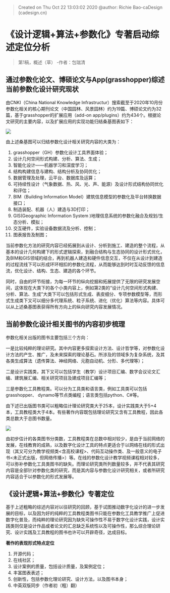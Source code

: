 


> Created on Thu Oct 22 13:03:02 2020 @author: Richie Bao-caDesign (cadesign.cn)
# 《设计逻辑+算法+参数化》专著启动综述定位分析
> 第1稿，概述（草） -作者：包瑞清
## 通过参数化论文、博硕论文与App(grasshopper)综述当前参数化设计研究现状
由CNKI（China National Knowledge Infrastructur）搜索截至于2020年10月份参数化相关的核心期刊论文（中国园林、风景园林）约为19篇、博硕论文约为32篇，基于grasshopper的扩展应用（add-on app/plugins）约为434个。根据论文研究的主要内容，以及扩展应用的实现功能归结桑基图表如下：

![](https://github.com/richieBao/python-urbanPlanning/blob/master/images/parametrization_01.jpg)

由上述桑基图可以归结参数化设计相关研究内容的大类为：
1. grasshopper（GH）参数化设计工具界面体验；
2. 设计几何空间形式构建、分析、算法、生成；
3. 智能化设计——机器学习和深度学习；
4. 结构构建信息与建构、结构分析及协同优化；
5. 数据管理及处理，云平台、数据库及运算；
6. 可持续性设计（气象数据、热、风、光、声、能源）及设计形式结构协同优化和评估；
7. BIM（Building Information Model）建筑信息模型的参数化及平台转换数据接口；
8. 制造装配、机器（人）建造与3D打印；
9. GIS(Geographic Information System )地理信息系统的参数化融合及规划/生态分析、模拟；
10. 交互硬件，实验设备数据流及分析、控制；
11. 图表报告及制图；

当前参数化方法的研究内容已经拓展到从设计、分析到施工、建造的整个流程，从基本的设计几何构建下的形式逻辑探索，到融合结构与生态协同的设计形式优化，及BIM和GIS领域的结合，再到机器人建造和硬件信息交互，不仅在从设计到建造的过程流线下可以形成环环相扣的参数化流程，从而能够达到时时互动反馈的信息流，优化设计、结构、生态、建造的各个环节。

同时，自由的环节衔接，为每一环节的纵向挖掘和拓展提供了无限的研究发展空间，这体现在大类下的各个小类内容上，例如第2类的“设计几何空间形式构建、分析、算法、生成”大类下可以包括形式生成、表皮细分、专项参数模型等，而形式生成类下又可以细分多代理系统、粒子系统、进化（优化）算法等内容。具体可以从上述桑基图表获得所有方向上的纵向研究内容发展情况。

## 当前参数化设计相关图书的内容初步梳理
参数化相关出版的图书主要包括三个方向：

一是比较纯粹的理论研究。其中内容更多探索设计方法、设计哲学等，对参数化设计方法的产生、推广，及未来探索的理论基石。所涉及的领域多为复杂系统，及其各类生成算法（遗传算法、神经网络、元胞自动机、分形、多代理等）；

二是设计实践类，其下又可以包括学生（教学）设计项目汇编、数字会议论文汇编、建筑展汇编、相关研究项目及建成项目汇编等；

三是参数化工具教程类。可以分为工具类和语言类，例如工具类可以包括grasshopper、 dynamo等节点类编程；语言类包括python、C#等。

由下述已出版图书类可以粗略估计理论研究类大于25本，设计实践类大于5+4本，工具教程类大于4本。有些著作内容既包括理论研究又含有工具教程，因此各类总数大于总图书数量。

![](https://github.com/richieBao/python-urbanPlanning/blob/master/images/parametrization_02.jpg)

由初步估计的各类图书分类数，工具教程类在总数中相对较少，是由于当前网络的发展，在线教育的成熟，以及数字化设计工具的特点更适合于以网络在线的形式出现（其又可分为教学视频类<含高校课程>、代码互动操作类、及一般意义的电子书<未正式出版，但网络传播>）等。在线的参数化设计教学视频课程相对较多，可以弥补参数化工具类图书的缺失。而理论研究类所列数量较多，并不代表其研究内容是全部针对参数化类的研究，而是其内容与参数化设计研究相关，或者所研究内容适合于以参数化的形式发展等。

## 《设计逻辑+算法+参数化》专著定位
基于上述粗略的综述内容对以往研究的回顾，基于试图推动数字化设计的进一步发展的目标，以及因为好的纯粹的工具教程类图书只能在参数化工具教学推广上促进数字化普及，而纯粹的理论研究因为缺失可操作性不易于数字化设计实践，设计实践类则仅是设计作品或者论文的汇总缺乏系统性以及可操作性，那么综合理论研究、设计实践及工具教程的图书也许可以开辟奇径，达成目标。

**著作的表现形式特点定位**

1. 开源代码；
2. 在线社区；
3. 设计案例的质量，包括设计质量，及案例定位；
4. 丰富图表表述；
5. 创新性，包括参数化理论研究、设计方法，以及图书本身；
6. 中英双版同步（作者初（粗）翻）
<!--stackedit_data:
eyJoaXN0b3J5IjpbLTE1ODA0NjU5MTUsMjA2MTY0MDA5NiwtMT
E3OTY2NzE4NiwxMzAzNTE2MjU0LDE3ODkyOTQ2OSwtMTY1NjMx
OTY3MywxNDYyOTA2Mjc2LDczMDk5ODExNl19
-->